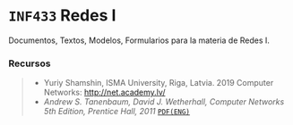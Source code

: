 # `INF433` Redes I
Documentos, Textos, Modelos, Formularios para la materia de Redes I.

### Recursos
> *  Yuriy Shamshin, ISMA University, Riga, Latvia. 2019 Computer Networks: http://net.academy.lv/
>  * _Andrew S. Tanenbaum, David J. Wetherhall, Computer Networks 5th Edition, Prentice Hall, 2011_ [`PDF(ENG)`](http://iips.icci.edu.iq/images/exam/Computer-Networks---A-Tanenbaum---5th-edition.pdf?__cf_chl_jschl_tk__=432c5e45ac193a3df89e4317d56742aea960fe92-1574919908-0-ATRm_9CnT2Axh_ZleDm8XfPaOM1WPUtR8XqcHR7kwMRORJJPrUTKUtq9yvPZV7Ua7FsEPZQAWofNTtmHB4KnvZAMOfmLbi5OEvlGffAt5AsSED8Gb9SjNYNJ9QSi2RnWb0MQNvs-q7mSKC8OiHQnugRXAV2VqHTGCt1I2C-RSDR4yv3Waz-Mqg6BkKH55iE3zoAd6wGb5nJX4LdKvSEgBZbVvRPH6ThjGdncDJ-ELbSgDFQzwW1xwolTHDEiDiW4OjGyi55TiuuQhCsxQA7EbfMCiqaT_fW3Z-dEFqvpO8kWy120JweSrGhs_XQMapj_ymfTomHaofrlndM68LRkuSk)
